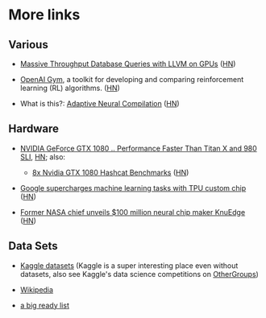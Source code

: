 # More links

## Various

* [Massive Throughput Database Queries with LLVM on GPUs](http://www.mapd.com/blog/2016/04/27/massive-throughput-database-queries-with-llvm-on-gpus/) ([HN](https://news.ycombinator.com/item?id=11654659))

* [OpenAI Gym](https://openai.com/blog/openai-gym-beta/), a toolkit for developing and comparing reinforcement learning (RL) algorithms. ([HN](https://news.ycombinator.com/item?id=11722353))

* What is this?: [Adaptive Neural Compilation](http://www.robots.ox.ac.uk/~rudy/publications/2016-05-21-anc.html) ([HN](https://news.ycombinator.com/item?id=11784959))


## Hardware

* [NVIDIA GeForce GTX 1080 .. Performance Faster Than Titan X and 980 SLI](http://wccftech.com/nvidia-geforce-gtx-1080-launch/), [HN](https://news.ycombinator.com/item?id=11648110); also:
  * [8x Nvidia GTX 1080 Hashcat Benchmarks](https://gist.github.com/epixoip/a83d38f412b4737e99bbef804a270c40) ([HN](https://news.ycombinator.com/item?id=11852958))

* [Google supercharges machine learning tasks with TPU custom chip](https://cloudplatform.googleblog.com/2016/05/Google-supercharges-machine-learning-tasks-with-custom-chip.html) ([HN](https://news.ycombinator.com/item?id=11724763))

* [Former NASA chief unveils $100 million neural chip maker KnuEdge](http://venturebeat.com/2016/06/06/former-nasa-chief-unveils-100-million-neural-computing-chip-company-knuedge/) ([HN](https://news.ycombinator.com/item?id=11845698))


## Data Sets

* [Kaggle datasets](https://www.kaggle.com/datasets) (Kaggle is a super interesting place even without datasets, also see Kaggle's data science competitions on [OtherGroups](OtherGroups.md))

* [Wikipedia](https://en.wikipedia.org/wiki/Wikipedia:Database_download#English-language_Wikipedia)

* [a big ready list](https://r-dir.com/reference/datasets.html)

